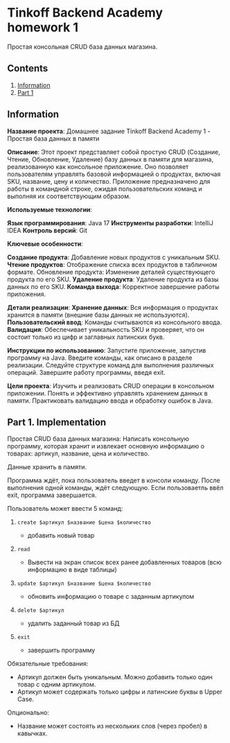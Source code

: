 # Tinkoff Backend Academy homework 1

Простая консольная CRUD база данных магазина.

## Contents

1. [Information](#information)
2. [Part 1](#part-1-implementation)

## Information

**Название проекта**: Домашнее задание Tinkoff Backend Academy 1 - Простая база данных в памяти

**Описание**:
Этот проект представляет собой простую CRUD (Создание, Чтение, Обновление, Удаление) базу данных в памяти для магазина, реализованную как консольное приложение. Оно позволяет пользователям управлять базовой информацией о продуктах, включая SKU, название, цену и количество. Приложение предназначено для работы в командной строке, ожидая пользовательских команд и выполняя их соответствующим образом.

**Используемые технологии**:

**Язык программирования**: Java 17
**Инструменты разработки**: IntelliJ IDEA
**Контроль версий**: Git

**Ключевые особенности**:

**Создание продукта**: Добавление новых продуктов с уникальным SKU.
**Чтение продуктов**: Отображение списка всех продуктов в табличном формате.
Обновление продукта: Изменение деталей существующего продукта по его SKU.
**Удаление продукта**: Удаление продукта из базы данных по его SKU.
**Команда выхода**: Корректное завершение работы приложения.

**Детали реализации**:
**Хранение данных**: Вся информация о продуктах хранится в памяти (внешние базы данных не используются).
**Пользовательский ввод**: Команды считываются из консольного ввода.
**Валидация**: Обеспечивает уникальность SKU и проверяет, что он состоит только из цифр и заглавных латинских букв.

**Инструкции по использованию**:
Запустите приложение, запустив программу на Java.
Введите команды, как описано в разделе реализации.
Следуйте структуре команд для выполнения различных операций.
Завершите работу программы, введя exit.

**Цели проекта**:
Изучить и реализовать CRUD операции в консольном приложении.
Понять и эффективно управлять хранением данных в памяти.
Практиковать валидацию ввода и обработку ошибок в Java.

## Part 1. Implementation

Простая CRUD база данных магазина:
Написать консольную программу, которая хранит и извлекает основную информацию о товарах: артикул, название, цена и количество.

Данные хранить в памяти.

Программа ждёт, пока пользователь введет в консоли команду.
После выполнения одной команды, ждёт следующую.
Если пользоваетль ввёл exit, программа завершается.

Пользователь может ввести 5 команд:

1) ```create $артикул $название $цена $количество```
    - добавить новый товар

2) ```read```
    - Вывести на экран список всех ранее добавленных товаров
      (всю информацию в виде таблицы)

3) ```update $артикул $название $цена $количество```
    - обновить информацию о товаре с заданным артикулом

4) ```delete $артикул```
    - удалить заданный товар из БД

5) ```exit```
    - завершить программу

Обязательные требования:

- Артикул должен быть уникальным. Можно добавить только один товар с одним артикулом.
- Артикул может содержать только цифры и латинские буквы в Upper Case.

Опционально:

- Название может состоять из нескольких слов (через пробел) в кавычках.
